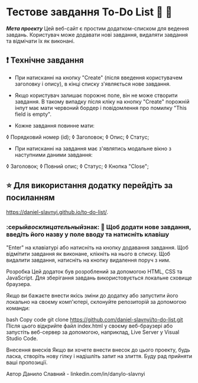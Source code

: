 # Тестове завдання To-Do List :muscle: :wave:

**_Мета проекту_** Цей веб-сайт є простим додатком-списком для ведення завдань.
Користувач може додавати нові завдання, видаляти завдання та відмічати їх як
виконані.

## :exclamation: Технічне завдання

- При натисканні на кнопку "Create" (після введення користувачем заголовку і
  опису), в кінці списку з'являється нове завдання.
- Якщо користувач залишає порожнє поле, він не може створити завдання. В такому
  випадку після кліку на кнопку "Create" порожній інпут має мати червоний бордер
  і повідомлення про помилку "This field is empty".

- Кожне завдання повинне мати:

◊ Порядковий номер (id); ◊ Заголовок; ◊ Опис; ◊ Статус;

- При натисканні на завдання має з'являтись модальне вікно з наступними даними
  завдання:

◊ Заголовок; ◊ Повний опис; ◊ Статус; ◊ Кнопка "Close";

## :star: Для використання додатку перейдіть за посиланням

https://daniel-slavnyi.github.io/to-do-list/.

### :серый*восклицательный*знак: :see_no_evil: Щоб додати нове завдання, введіть його назву у поле вводу та натисніть клавішу

"Enter" на клавіатурі або натисніть на кнопку додавання завдання. Щоб відмітити
завдання як виконане, клікніть на нього в списку. Щоб видалити завдання,
натисніть на кнопку видалення поруч з ним.

Розробка Цей додаток був розроблений за допомогою HTML, CSS та JavaScript. Для
зберігання завдань використовується локальне сховище браузера.

Якщо ви бажаєте внести якісь зміни до додатку або запустити його локально на
своєму комп'ютері, склонуйте репозиторій за допомогою команди:

bash Copy code git clone https://github.com/daniel-slavnyi/to-do-list.git Після
цього відкрийте файл index.html у своєму веб-браузері або запустіть веб-сервер
за допомогою, наприклад, Live Server у Visual Studio Code.

Внесення внесків Якщо ви хочете внести внесок до цього проекту, будь ласка,
створіть нову гілку і надішліть запит на злиття. Буду рад прийняти ваші
пропозиції.

Автор Данило Славний - linkedin.com/in/danylo-slavnyi
